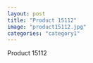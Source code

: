 ```yaml
---
layout: post
title: "Product 15112"
image: "product15112.jpg"
categories: "category1"
---
```

Product 15112
